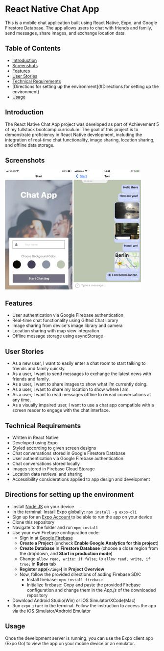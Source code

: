 # React Native Chat App

This is a mobile chat application built using React Native, Expo, and Google Firestore Database. The app allows users to chat with friends and family, send messages, share images, and exchange location data.

## Table of Contents

-   [Introduction](#introduction)
-   [Screenshots](#screenshots)
-   [Features](#features)
-   [User Stories](#user-stories)
-   [Technical Requirements](#technical-requirements)
-   [Directions for setting up the environment](#Directions for setting up the environment)
-   [Usage](#usage)

## Introduction

The React Native Chat App project was developed as part of Achievement 5 of my fullstack bootcamp curriculum. The goal of this project is to demonstrate proficiency in React Native development, including the integration of real-time chat functionality, image sharing, location sharing, and offline data storage.

## Screenshots

<img src="./assets/Screenshot_ChatApp_Start.PNG" width="220" alt="Screenshot of my ChatApp" />
<img src="./assets/Screenshot_ChatApp_ChatScreen.PNG" width="220" alt="Screenshot of my ChatApp" />

## Features

-   User authentication via Google Firebase authentication
-   Real-time chat functionality using Gifted Chat library
-   Image sharing from device's image library and camera
-   Location sharing with map view integration
-   Offline message storage using asyncStorage

## User Stories

-   As a new user, I want to easily enter a chat room to start talking to friends and family quickly.
-   As a user, I want to send messages to exchange the latest news with friends and family.
-   As a user, I want to share images to show what I’m currently doing.
-   As a user, I want to share my location to show where I am.
-   As a user, I want to read messages offline to reread conversations at any time.
-   As a visually impaired user, I want to use a chat app compatible with a screen reader to engage with the chat interface.

## Technical Requirements

-   Written in React Native
-   Developed using Expo
-   Styled according to given screen designs
-   Chat conversations stored in Google Firestore Database
-   User authentication via Google Firebase authentication
-   Chat conversations stored locally
-   Images stored in Firebase Cloud Storage
-   Location data retrieval and sharing
-   Accessibility considerations applied to app design and development

## Directions for setting up the environment

-   Install <a href="https://nodejs.org/en/learn/getting-started/how-to-install-nodejs">Node JS</a> on your device
-   In the terminal: Install Expo globally: `npm install -g expo-cli`
-   Sign up for an <a href="https://expo.dev/">Expo Account </a> to be able to run the app on your device
-   Clone this repository
-   Navigate to the folder and run `npm install`
-   Use your own Firebase configuration code:
    -   Sign in at [Google Firebase](https://firebase.google.com/)
    -   **Create a Project** (uncheck **Enable Google Analytics for this project**)
    -   **Create Database** in **Firestore Database** (choose a close region from the dropdown, and **Start in production mode**)
    -   Change `allow read, write: if false;` to `allow read, write, if true;` in **Rules** tab
    -   **Register app(`</img>`)** in **Project Overview**
    -   Now, follow the provided directions of adding Firebase SDK:
        -   Install firebase: `npm install firebase`
        -   Initialize firebase: Copy and paste the provided Firebase configuration and change them in the _App.js_ of the downloaded repository
-   Download Android Studio(Win) or iOS Simulator/XCode(Mac)
-   Run `expo start` in the terminal. Follow the instruction to access the app via the iOS Simulator/Android Emulator

## Usage

Once the development server is running, you can use the Expo client app (Expo Go) to view the app on your mobile device or an emulator.
